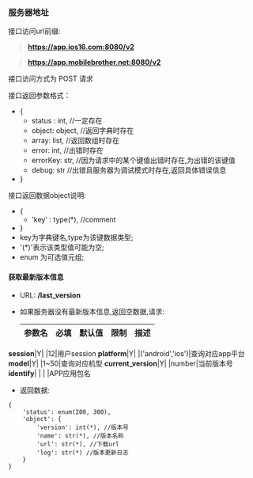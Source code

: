 ### 服务器地址

接口访问url前缀:

> **<https://app.ios16.com:8080/v2>**

> **<https://app.mobilebrother.net:8080/v2>**

接口访问方式为 POST 请求

接口返回参数格式：

* {
    * status : int, //一定存在
    * object: object, //返回字典时存在
    * array: list, //返回数组时存在
    * error: int, //出错时存在
    * errorKey: str, //因为请求中的某个键值出错时存在,为出错的该键值
    * debug: str //出错且服务器为调试模式时存在,返回具体错误信息
* }

接口返回数据object说明:

* {
    * 'key' : type(*), //comment
* }
* key为字典键名,type为该键数据类型;
* '(*)'表示该类型值可能为空;
* enum 为可选值元组;

#### 获取最新版本信息
* URL: **/last_version**

* 如果服务器没有最新版本信息,返回空数据,请求:

    参数名|必填|默认值|限制|描述
    --|--|--|--|--
**session**|Y| |12|用户session
**platform**|Y| |('android','ios')|查询对应app平台
**model**|Y| |1~50|查询对应机型
**current_version**|Y| |number|当前版本号
**identify**| | | |APP应用包名

* 返回数据:

```
{
    'status': enum(200, 300),
    'object': {
        'version': int(*), //版本号
        'name': str(*), //版本名称
        'url': str(*), //下载url
        'log': str(*) //版本更新日志
    }
}
```
